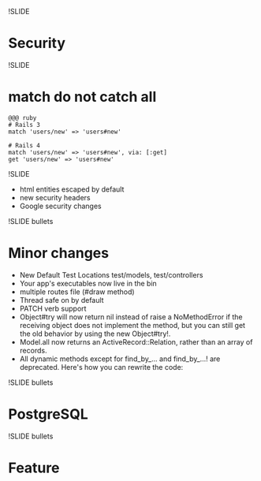 !SLIDE
# Security

!SLIDE
# match do not catch all
    @@@ ruby
    # Rails 3
    match 'users/new' => 'users#new'

    # Rails 4
    match 'users/new' => 'users#new', via: [:get]
    get 'users/new' => 'users#new'

!SLIDE
* html entities escaped by default
* new security headers
* Google security changes

!SLIDE bullets
# Minor changes #

* New Default Test Locations test/models, test/controllers
* Your app's executables now live in the bin
* multiple routes file (#draw method)
* Thread safe on by default
* PATCH verb support
* Object#try will now return nil instead of raise a NoMethodError if the receiving object does not implement the method, but you can still get the old behavior by using the new Object#try!.
* Model.all now returns an ActiveRecord::Relation, rather than an array of records.
* All dynamic methods except for find_by_... and find_by_...! are deprecated. Here's how you can rewrite the code:

!SLIDE bullets
# PostgreSQL #

!SLIDE bullets
# Feature #
